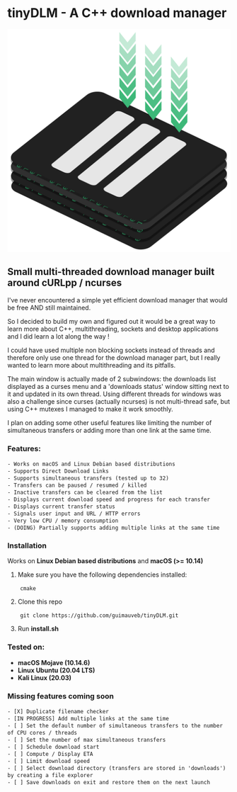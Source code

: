 # tinyDLM - A C++ download manager

![tinyDLM](/imgs/logo.png)

## Small multi-threaded download manager built around cURLpp / ncurses 

I've never encountered a simple yet efficient download manager that would be free AND still maintained.

So I decided to build my own and figured out it would be a great way to learn more about C++, multithreading, sockets and desktop applications and I did learn a lot along the way !

I could have used multiple non blocking sockets instead of threads and therefore only use one thread for the download manager part, but I really wanted to learn more about multithreading and its pitfalls.

The main window is actually made of 2 subwindows: the downloads list displayed as a curses menu and a 'downloads status' window sitting next to it and updated in its own thread.
Using different threads for windows was also a challenge since curses (actually ncurses) is not multi-thread safe, but using C++ mutexes I managed to make it work smoothly.

I plan on adding some other useful features like limiting the number of simultaneous transfers or adding more than one link at the same time.

### Features:
    - Works on macOS and Linux Debian based distributions
    - Supports Direct Download Links
    - Supports simultaneous transfers (tested up to 32)
    - Transfers can be paused / resumed / killed
    - Inactive transfers can be cleared from the list
    - Displays current download speed and progress for each transfer
    - Displays current transfer status
    - Signals user input and URL / HTTP errors
    - Very low CPU / memory consumption
    - (DOING) Partially supports adding multiple links at the same time

### Installation 

Works on **Linux Debian based distributions** and **macOS (>= 10.14)**
    
1. Make sure you have the following dependencies installed:
```
    cmake
```

2. Clone this repo
```
    git clone https://github.com/guimauveb/tinyDLM.git
```

3. Run **install.sh**


### Tested on: 
- **macOS Mojave (10.14.6)** 
- **Linux Ubuntu (20.04 LTS)**
- **Kali Linux (20.03)**

### Missing features coming soon 
    - [X] Duplicate filename checker 
    - [IN PROGRESS] Add multiple links at the same time 
    - [ ] Set the default number of simultaneous transfers to the number of CPU cores / threads
    - [ ] Set the number of max simultaneous transfers  
    - [ ] Schedule download start  
    - [ ] Compute / Display ETA  
    - [ ] Limit download speed  
    - [ ] Select download directory (transfers are stored in 'downloads') by creating a file explorer 
    - [ ] Save downloads on exit and restore them on the next launch  



